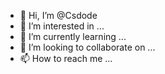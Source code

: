- 👋 Hi, I’m @Csdode
- 👀 I’m interested in ...
- 🌱 I’m currently learning ...
- 💞️ I’m looking to collaborate on ...
- 📫 How to reach me ...

<!---
Csdode/Csdode is a ✨ special ✨ repository because its `README.md` (this file) appears on your GitHub profile.
You can click the Preview link to take a look at your changes.
--->
